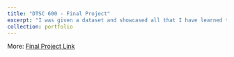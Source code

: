 ```yaml
---
title: "DTSC 600 - Final Project"
excerpt: "I was given a dataset and showcased all that I have learned throughout this course by performing an analysis on the data and communicated my analysis using various charts, calculations, visualization formatting, a dashboard, and a Tableau story. <br/>"
collection: portfolio
---
```


More: [Final Project Link](https://public.tableau.com/app/profile/kurt.brown8254/viz/DTSC600_FinalProject_KurtBrown/SalesandProfitStoryKurtBrown?publish=yes)

